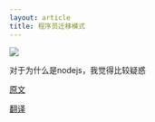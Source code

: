 ```yaml
---
layout: article
title: 程序员迁移模式
---
```


![](https://apenwarr.ca/img/programmer-migration.svg)


对于为什么是nodejs，我觉得比较疑惑


[原文](https://apenwarr.ca/log/20190318)


[翻译](https://www.infoq.cn/article/7eYwX_3Ap7DRb5LedzUp)
